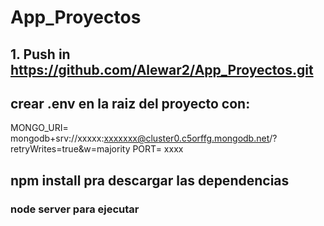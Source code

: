 # App_Proyectos

## 1. Push in https://github.com/Alewar2/App_Proyectos.git

## crear .env en la raiz del proyecto con:
MONGO_URI= mongodb+srv://xxxxx:xxxxxxx@cluster0.c5orffg.mongodb.net/?retryWrites=true&w=majority
PORT= xxxx

## npm install pra descargar las dependencias

### node server para ejecutar